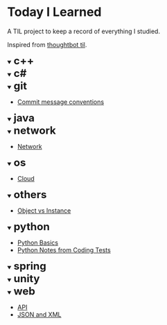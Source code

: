 # Today I Learned
A TIL project to keep a record of everything I studied.

Inspired from [thoughtbot til](https://github.com/thoughtbot/til).

<details open>
<summary> 
<b><font size="+2">c++</font></b>
</summary>


</details>


<details open>
<summary> 
<b><font size="+2">c#</font></b>
</summary>

</details>
<details open>
<summary> 
<b><font size="+2">git</font></b>
</summary>

* [Commit message conventions](https://github.com/heenamkung/TIL/blob/main/git/commit-message-conventions.md)

</details>

<details open>
<summary> 
<b><font size="+2">java</font></b>
</summary>


</details>

<details open>
<summary> 
<b><font size="+2">network</font></b>
</summary>

* [Network](https://github.com/heenamkung/TIL/blob/main/network/network.md)

</details>

<details open>
<summary> 
<b><font size="+2">os</font></b>
</summary>

* [Cloud](https://github.com/heenamkung/TIL/blob/main/os/cloud.md)

</details>

<details open>
<summary> 
<b><font size="+2">others</font></b>
</summary>

* [Object vs Instance](https://github.com/heenamkung/TIL/blob/main/others/object_vs_instance.md)

</details>

<details open>
<summary> 
<b><font size="+2">python</font></b>
</summary>

* [Python Basics](https://github.com/heenamkung/TIL/blob/main/python/python_basics.md)
* [Python Notes from Coding Tests](https://github.com/heenamkung/TIL/blob/main/python/python_notes_from_coding_tests.md)

</details>

<details open>
<summary> 
<b><font size="+2">spring</font></b>
</summary>


</details>

<details open>
<summary> 
<b><font size="+2">unity</font></b>
</summary>


</details>

</details>

<details open>
<summary> 
<b><font size="+2">web</font></b>
</summary>

* [API](https://github.com/heenamkung/TIL/blob/main/web/api.md)
* [JSON and XML](https://github.com/heenamkung/TIL/blob/main/web/json_xml.md)


</details>